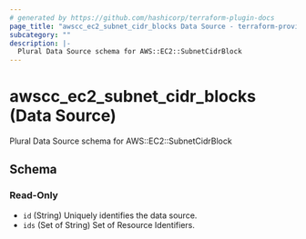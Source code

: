 ```yaml
---
# generated by https://github.com/hashicorp/terraform-plugin-docs
page_title: "awscc_ec2_subnet_cidr_blocks Data Source - terraform-provider-awscc"
subcategory: ""
description: |-
  Plural Data Source schema for AWS::EC2::SubnetCidrBlock
---
```


# awscc_ec2_subnet_cidr_blocks (Data Source)

Plural Data Source schema for AWS::EC2::SubnetCidrBlock



<!-- schema generated by tfplugindocs -->
## Schema

### Read-Only

- `id` (String) Uniquely identifies the data source.
- `ids` (Set of String) Set of Resource Identifiers.
